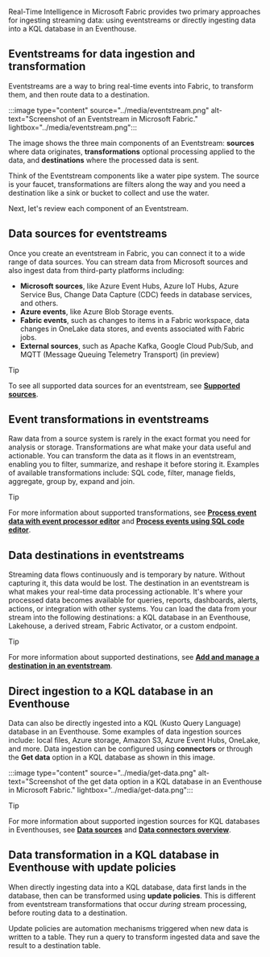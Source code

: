 Real-Time Intelligence in Microsoft Fabric provides two primary approaches for ingesting streaming data: using eventstreams or directly ingesting data into a KQL database in an Eventhouse.

## Eventstreams for data ingestion and transformation

Eventstreams are a way to bring real-time events into Fabric, to transform them, and then route data to a destination.

:::image type="content" source="../media/eventstream.png" alt-text="Screenshot of an Eventstream in Microsoft Fabric." lightbox="../media/eventstream.png":::

The image shows the three main components of an Eventstream: **sources** where data originates, **transformations** optional processing applied to the data, and **destinations** where the processed data is sent.

Think of the Eventstream components like a water pipe system. The source is your faucet, transformations are filters along the way and you need a destination like a sink or bucket to collect and use the water.

Next, let's review each component of an Eventstream.

## Data sources for eventstreams

Once you create an eventstream in Fabric, you can connect it to a wide range of data sources. You can stream data from Microsoft sources and also ingest data from third-party platforms including:

- **Microsoft sources**, like Azure Event Hubs, Azure IoT Hubs, Azure Service Bus, Change Data Capture (CDC) feeds in database services, and others.
- **Azure events**, like Azure Blob Storage events.
- **Fabric events**, such as changes to items in a Fabric workspace, data changes in OneLake data stores, and events associated with Fabric jobs.
- **External sources**, such as Apache Kafka, Google Cloud Pub/Sub, and MQTT (Message Queuing Telemetry Transport) (in preview)

> [!TIP]
> To see all supported data sources for an eventstream, see **[Supported sources](/fabric/real-time-intelligence/event-streams/add-manage-eventstream-sources?pivots=enhanced-capabilities&azure-portal=true#supported-sources)**.

## Event transformations in eventstreams

Raw data from a source system is rarely in the exact format you need for analysis or storage. Transformations are what make your data useful and actionable. You can transform the data as it flows in an eventstream, enabling you to filter, summarize, and reshape it before storing it. Examples of available transformations include: SQL code, filter, manage fields, aggregate, group by, expand and join.

> [!TIP]
> For more information about supported transformations, see **[Process event data with event processor editor](/fabric/real-time-intelligence/event-streams/process-events-using-event-processor-editor?azure-portal=true)** and **[Process events using SQL code editor](/fabric/real-time-intelligence/event-streams/process-events-using-sql-code-editor?azure-portal=true)**.

## Data destinations in eventstreams

Streaming data flows continuously and is temporary by nature. Without capturing it, this data would be lost. The destination in an eventstream is what makes your real-time data processing actionable. It's where your processed data becomes available for queries, reports, dashboards, alerts, actions, or integration with other systems. You can load the data from your stream into the following destinations: a KQL database in an Eventhouse, Lakehouse, a derived stream, Fabric Activator, or a custom endpoint.

> [!TIP]
> For more information about supported destinations, see **[Add and manage a destination in an eventstream](/fabric/real-time-intelligence/event-streams/add-manage-eventstream-destinations?azure-portal=true)**.

## Direct ingestion to a KQL database in an Eventhouse

Data can also be directly ingested into a KQL (Kusto Query Language) database in an Eventhouse. Some examples of data ingestion sources include: local files, Azure storage, Amazon S3, Azure Event Hubs, OneLake, and more. Data ingestion can be configured using **connectors** or through the **Get data** option in a KQL database as shown in this image.

:::image type="content" source="../media/get-data.png" alt-text="Screenshot of the get data option in a KQL database in an Eventhouse in Microsoft Fabric." lightbox="../media/get-data.png":::

> [!TIP]
> For more information about supported ingestion sources for KQL databases in Eventhouses, see **[Data sources](/fabric/real-time-intelligence/get-data-overview?azure-portal=true)** and **[Data connectors overview](/fabric/real-time-intelligence/data-connectors/data-connectors?azure-portal=true)**.

## Data transformation in a KQL database in Eventhouse with update policies

When directly ingesting data into a KQL database, data first lands in the database, then can be transformed using **update policies**. This is different from eventstream transformations that occur *during* stream processing, before routing data to a destination.

Update policies are automation mechanisms triggered when new data is written to a table. They run a query to transform ingested data and save the result to a destination table.
